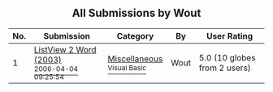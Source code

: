 ﻿<div align="center">

## All Submissions by Wout

</div>

No.  | Submission | Category | By   | User Rating
---- | ---------- | -------- | ---- | -----------
1 | [ListView 2 Word \(2003\)<br /><sup>2006-04-04 09:25:54</sup>](https://github.com/Planet-Source-Code/wout-listview-2-word-2003__1-64907) | [Miscellaneous<br /><sup>Visual Basic</sup>](../ByCategory/miscellaneous__1-1.md) | Wout | 5.0 (10 globes from 2 users)
